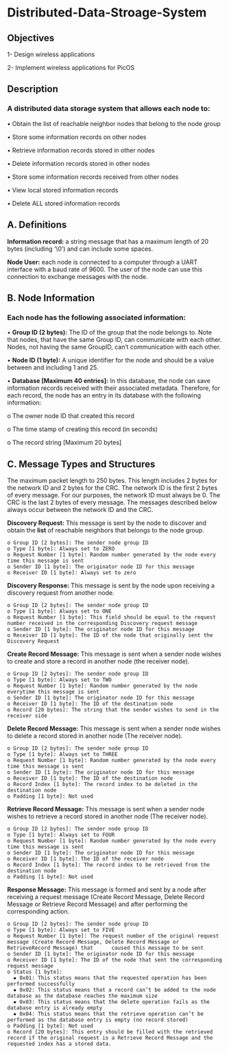# Distributed-Data-Stroage-System

## Objectives
1- Design wireless applications

2- Implement wireless applications for PicOS

## Description 
### A distributed data storage system that allows each node to:

  • Obtain the list of reachable neighbor nodes that belong to the node group
  
  • Store some information records on other nodes
  
  • Retrieve information records stored in other nodes
  
  • Delete information records stored in other nodes
  
  • Store some information records received from other nodes
  
  • View local stored information records
  
  • Delete ALL stored information records
  
  
## A. Definitions 
**Information record:** a string message that has a maximum length of 20 bytes
(including ‘\0’) and can include some spaces.

**Node User:** each node is connected to a computer through a UART interface
with a baud rate of 9600. The user of the node can use this connection to
exchange messages with the node.

## B. Node Information
### Each node has the following associated information:

  • **Group ID (2 bytes):** The ID of the group that the node belongs to. Note that
    nodes, that have the same Group ID, can communicate with each other. Nodes,
    not having the same GroupID, can’t communication with each other.
    
  • **Node ID (1 byte):** A unique identifier for the node and should be a value between
    and including 1 and 25.
    
  • **Database [Maximum 40 entries]:** In this database, the node can save information
    records received with their associated metadata. Therefore, for each record, the
    node has an entry in its database with the following information:
    
   o The owner node ID that created this record
     
   o The time stamp of creating this record (in seconds)
     
   o The record string [Maximum 20 bytes]
   
 ## C. Message Types and Structures
The maximum packet length to 250 bytes. This length includes 2 bytes for the network ID and 2 bytes for the CRC. The network ID is the first 2
bytes of every message. For our purposes, the network ID must always be 0. The CRC is the last 2 bytes of every message. The messages described below always occur
between the network ID and the CRC.

  **Discovery Request:** This message is sent by the node to discover and obtain the **list** of reachable neighbors that belongs to the node group.
  
    o Group ID [2 bytes]: The sender node group ID
    o Type [1 byte]: Always set to ZERO
    o Request Number [1 byte]: Random number generated by the node every time this message is sent
    o Sender ID [1 byte]: The originator node ID for this message
    o Receiver ID [1 byte]: Always set to zero
    
  **Discovery Response:** This message is sent by the node upon receiving a discovery request from another node. 
    
    o Group ID [2 bytes]: The sender node group ID
    o Type [1 byte]: Always set to ONE
    o Request Number [1 byte]: This field should be equal to the request number received in the corresponding Discovery request message
    o Sender ID [1 byte]: The originator node ID for this message
    o Receiver ID [1 byte]: The ID of the node that originally sent the Discovery Request

  **Create Record Message:** This message is sent when a sender node wishes to create and store a record in another node (the receiver node). 
  
    o Group ID [2 bytes]: The sender node group ID
    o Type [1 byte]: Always set to TWO
    o Request Number [1 byte]: Random number generated by the node everytime this message is sent
    o Sender ID [1 byte]: The originator node ID for this message
    o Receiver ID [1 byte]: The ID of the destination node
    o Record [20 bytes]: The string that the sender wishes to send in the receiver side
    
 **Delete Record Message:** This message is sent when a sender node wishes to delete a record stored in another node (The receiver node). 
 
    o Group ID [2 bytes]: The sender node group ID
    o Type [1 byte]: Always set to THREE
    o Request Number [1 byte]: Random number generated by the node every time this message is sent
    o Sender ID [1 byte]: The originator node ID for this message
    o Receiver ID [1 byte]: The ID of the destination node
    o Record Index [1 byte]: The record index to be deleted in the destination node
    o Padding [1 byte]: Not used
    
 **Retrieve Record Message:** This message is sent when a sender node wishes to retrieve a record stored in another node (The receiver node). 
 
    o Group ID [2 bytes]: The sender node group ID
    o Type [1 byte]: Always set to FOUR
    o Request Number [1 byte]: Random number generated by the node every time this message is sent
    o Sender ID [1 byte]: The originator node ID for this message
    o Receiver ID [1 byte]: The ID of the receiver node
    o Record Index [1 byte]: The record index to be retrieved from the destination node
    o Padding [1 byte]: Not used
    
  **Response Message:** This message is formed and sent by a node after receiving a request message (Create Record Message, Delete Record Message or Retrieve
    Record Message) and after performing the corresponding action. 
    
    o Group ID [2 bytes]: The sender node group ID
    o Type [1 byte]: Always set to FIVE 
    o Request Number [1 byte]: The request number of the original request message (Create Record Message, Delete Record Message or RetrieveRecord Message) that      caused this message to be sent
    o Sender ID [1 byte]: The originator node ID for this message
    o Receiver ID [1 byte]: The ID of the node that sent the corresponding request message
    o Status [1 byte]:
      ▪ 0x01: This status means that the requested operation has been performed successfully
      ▪ 0x02: This status means that a record can’t be added to the node database as the database reaches the maximum size
      ▪ 0x03: This status means that the delete operation fails as the database entry is already empty
      ▪ 0x04: This status means that the retrieve operation can’t be performed as the database entry is empty (no record stored)
    o Padding [1 byte]: Not used
    o Record [20 bytes]: This entry should be filled with the retrieved record if the original request is a Retrieve Record Message and the requested index has a stored data.
    








